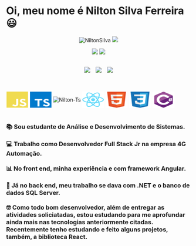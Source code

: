 <h1>Oi, meu nome é Nilton Silva Ferreira 😃</h1>

<div>
  <p align="center"><img src="https://komarev.com/ghpvc/?username=NiltonSilva&color=brightgreen&style=flat" alt="NiltonSilva" /> <img src="https://img.shields.io/badge/Dev-FullStack%20-%23b5179e"></p>
</div>

<div align="center">
  <img height="180em" src="https://github-readme-stats.vercel.app/api?username=NiltonSilva&show_icons=true&theme=dracula&include_all_commits=true"/>
  <img height="180em" src="https://github-readme-stats.vercel.app/api/top-langs/?username=NiltonSilva&layout=compact&langs_count=16&theme=dracula"/>
</div>

<br/>

<div>
  <p align='center'>
  <a href="https://www.linkedin.com/in/niltonsf/"><img src="https://img.shields.io/badge/linkedin-%230077B5.svg?&style=for-the-badge&logo=linkedin&logoColor=white"/></a>
  &ensp;
  <a href="mailto:nsfgeo@hotmail.com?subject=Olá%20Stefany"><img src="https://img.shields.io/badge/hotmail-%23D14836.svg?&style=for-the-badge&logo=hotmail&logoColor=white"/></a>
  &ensp;
  <a href="https://github.com/NiltonSilva" target="_blank"><img src=https://img.shields.io/badge/GitHub-100000?style=for-the-badge&logo=github&logoColor=white><a/>
</p>
</div>


<br/>

<div style="display: inline_block"><br>
  <img align="center" alt="Nilton-Js" height="45" width="60" src="https://raw.githubusercontent.com/devicons/devicon/master/icons/javascript/javascript-plain.svg">
  <img align="center" alt="Nilton-Ts" height="45" width="60" src="https://raw.githubusercontent.com/devicons/devicon/master/icons/typescript/typescript-plain.svg">
  <img align="center" alt="Nilton-Ts" height="45" width="60" src="https://cdn.jsdelivr.net/gh/devicons/devicon/icons/angularjs/angularjs-original.svg" /> 
  <img align="center" alt="Nilton-React" height="45" width="60" src="https://raw.githubusercontent.com/devicons/devicon/master/icons/react/react-original.svg">
  <img align="center" alt="Nilton-HTML" height="45" width="60" src="https://raw.githubusercontent.com/devicons/devicon/master/icons/html5/html5-original.svg">
  <img align="center" alt="Nilton-CSS" height="45" width="60" src="https://raw.githubusercontent.com/devicons/devicon/master/icons/css3/css3-original.svg">
  <img align="center" alt="Nilton-Csharp" height="45" width="60" src="https://raw.githubusercontent.com/devicons/devicon/master/icons/csharp/csharp-original.svg">
</div>

<br/>

<h3>
📚 Sou estudante de Análise e Desenvolvimento de Sistemas.
<br/><br/>
💻 Trabalho como Desenvolvedor Full Stack Jr na empresa 4G Automação.
<br/><br/>
📊 No front end, minha experiência e com framework Angular.
<br/><br/>
💾 Já no back end, meu trabalho se dava com .NET e o banco de dados SQL Server.
<br/><br/>
🤓 Como todo bom desenvolvedor, além de entregar as atividades soliciatadas, estou estudando para me aprofundar ainda mais nas tecnologias anteriormente citadas. Recentemente tenho estudando e feito alguns projetos, também, a biblioteca React. 
</h3>

<div>
